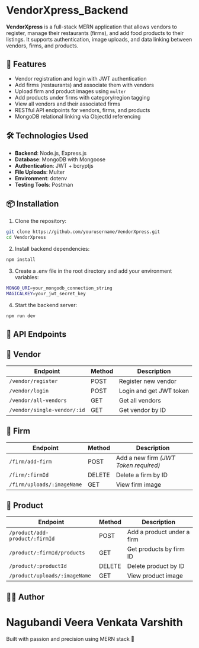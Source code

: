 # VendorXpress_Backend
**VendorXpress** is a full-stack MERN application that allows vendors to register, manage their restaurants (firms), and add food products to their listings. It supports authentication, image uploads, and data linking between vendors, firms, and products.

## 🚀 Features
- Vendor registration and login with JWT authentication
- Add firms (restaurants) and associate them with vendors
- Upload firm and product images using `multer`
- Add products under firms with category/region tagging
- View all vendors and their associated firms
- RESTful API endpoints for vendors, firms, and products
- MongoDB relational linking via ObjectId referencing

## 🛠️ Technologies Used
- **Backend**: Node.js, Express.js
- **Database**: MongoDB with Mongoose
- **Authentication**: JWT + bcryptjs
- **File Uploads**: Multer
- **Environment**: dotenv
- **Testing Tools**: Postman

## 📦 Installation
1. Clone the repository:
```bash
git clone https://github.com/yourusername/VendorXpress.git
cd VendorXpress
```
2. Install backend dependencies:
```bash
npm install
```
3. Create a .env file in the root directory and add your environment variables:
```bash
MONGO_URI=your_mongodb_connection_string
MAGICALKEY=your_jwt_secret_key
```
4. Start the backend server:
```bash
npm run dev
```

## 🧪 API Endpoints

##  🔐 Vendor
| Endpoint                    | Method | Description             |
| --------------------------- | ------ | ----------------------- |
| `/vendor/register`          | POST   | Register new vendor     |
| `/vendor/login`             | POST   | Login and get JWT token |
| `/vendor/all-vendors`       | GET    | Get all vendors         |
| `/vendor/single-vendor/:id` | GET    | Get vendor by ID        |

## 🏢 Firm
| Endpoint                   | Method | Description                           |
| -------------------------- | ------ | ------------------------------------- |
| `/firm/add-firm`           | POST   | Add a new firm *(JWT Token required)* |
| `/firm/:firmId`            | DELETE | Delete a firm by ID                   |
| `/firm/uploads/:imageName` | GET    | View firm image                       |

## 🍕 Product
| Endpoint                       | Method | Description                |
| ------------------------------ | ------ | -------------------------- |
| `/product/add-product/:firmId` | POST   | Add a product under a firm |
| `/product/:firmId/products`    | GET    | Get products by firm ID    |
| `/product/:productId`          | DELETE | Delete product by ID       |
| `/product/uploads/:imageName`  | GET    | View product image         |

## 👨‍💻 Author
# Nagubandi Veera Venkata Varshith
  Built with passion and precision using MERN stack 🚀




